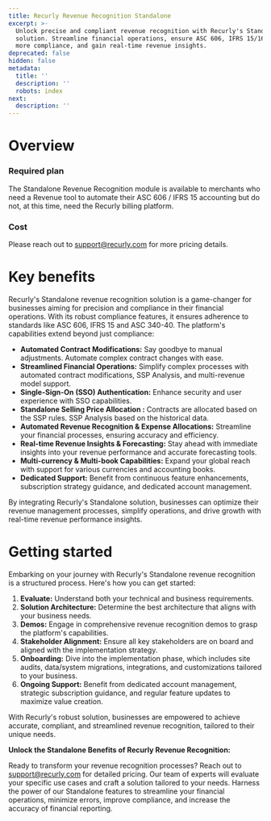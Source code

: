 ```yaml
---
title: Recurly Revenue Recognition Standalone
excerpt: >-
  Unlock precise and compliant revenue recognition with Recurly's Standalone
  solution. Streamline financial operations, ensure ASC 606, IFRS 15/16, and
  more compliance, and gain real-time revenue insights.
deprecated: false
hidden: false
metadata:
  title: ''
  description: ''
  robots: index
next:
  description: ''
---
```

# Overview

### Required plan

The Standalone Revenue Recognition module is available to merchants who need a Revenue tool to automate their ASC 606 / IFRS 15 accounting but do not, at this time, need the Recurly billing platform. 

### Cost

Please reach out to [support@recurly.com](mailto:support@recurly.com) for more pricing details.

# Key benefits

Recurly's Standalone revenue recognition solution is a game-changer for businesses aiming for precision and compliance in their financial operations. With its robust compliance features, it ensures adherence to standards like ASC 606, IFRS 15 and ASC 340-40. The platform's capabilities extend beyond just compliance:

* **Automated Contract Modifications:** Say goodbye to manual adjustments. Automate complex contract changes with ease.
* **Streamlined Financial Operations:** Simplify complex processes with automated contract modifications, SSP Analysis, and multi-revenue model support.
* **Single-Sign-On (SSO) Authentication:** Enhance security and user experience with SSO capabilities.
* **Standalone Selling Price Allocation :** Contracts are allocated based on the SSP rules. SSP Analysis based on the historical data. 
* **Automated Revenue Recognition & Expense Allocations:** Streamline your financial processes, ensuring accuracy and efficiency.
* **Real-time Revenue Insights & Forecasting:** Stay ahead with immediate insights into your revenue performance and accurate forecasting tools.
* **Multi-currency & Multi-book Capabilities:** Expand your global reach with support for various currencies and accounting books.
* **Dedicated Support:** Benefit from continuous feature enhancements, subscription strategy guidance, and dedicated account management.

By integrating Recurly's Standalone solution, businesses can optimize their revenue management processes, simplify operations, and drive growth with real-time revenue performance insights.

# Getting started

Embarking on your journey with Recurly's Standalone revenue recognition is a structured process. Here's how you can get started:

1. **Evaluate:** Understand both your technical and business requirements.
2. **Solution Architecture:** Determine the best architecture that aligns with your business needs.
3. **Demos:** Engage in comprehensive revenue recognition demos to grasp the platform's capabilities.
4. **Stakeholder Alignment:** Ensure all key stakeholders are on board and aligned with the implementation strategy.
5. **Onboarding:** Dive into the implementation phase, which includes site audits, data/system migrations, integrations, and customizations tailored to your business.
6. **Ongoing Support:** Benefit from dedicated account management, strategic subscription guidance, and regular feature updates to maximize value creation.

With Recurly's robust solution, businesses are empowered to achieve accurate, compliant, and streamlined revenue recognition, tailored to their unique needs.

**Unlock the Standalone Benefits of Recurly Revenue Recognition:**

Ready to transform your revenue recognition processes? Reach out to [support@recurly.com](mailto:support@recurly.com) for detailed pricing. Our team of experts will evaluate your specific use cases and craft a solution tailored to your needs. Harness the power of our Standalone features to streamline your financial operations, minimize errors, improve compliance, and increase the accuracy of financial reporting.
